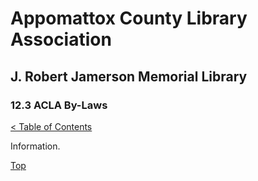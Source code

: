 [0]: ../README.md
[12.3]: acla-by-laws.md

# Appomattox County Library Association
## J. Robert Jamerson Memorial Library
### 12.3 ACLA By-Laws
[< Table of Contents][0]

Information.

[Top][12.3]
